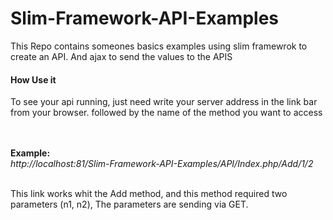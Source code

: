 # Slim-Framework-API-Examples

This Repo contains someones basics examples using slim framewrok to create an API. And ajax to send the values to the APIS

<h4> How Use it </h4>
<p> 
To see your api running, just need write your server address in the link bar from your browser. followed by the name of the method you want to access <br> <br><br>

<b>Example:</b> <br>
<i>http://localhost:81/Slim-Framework-API-Examples/API/Index.php/Add/1/2</i> <br><br>

This link works whit the Add method, and this method required two parameters (n1, n2), The parameters are sending via GET.

</p>
